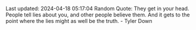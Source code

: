 Last updated: 2024-04-18 05:17:04
Random Quote: They get in your head. People tell lies about you, and other people believe them. And it gets to the point where the lies might as well be the truth. - Tyler Down